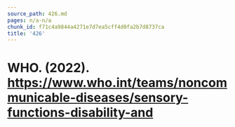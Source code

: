 ```yaml
---
source_path: 426.md
pages: n/a-n/a
chunk_id: f71c4a9844a4271e7d7ea5cff4d0fa2b7d8737ca
title: '426'
---
```

# WHO. (2022). https://www.who.int/teams/noncommunicable-diseases/sensory-functions-disability-and
